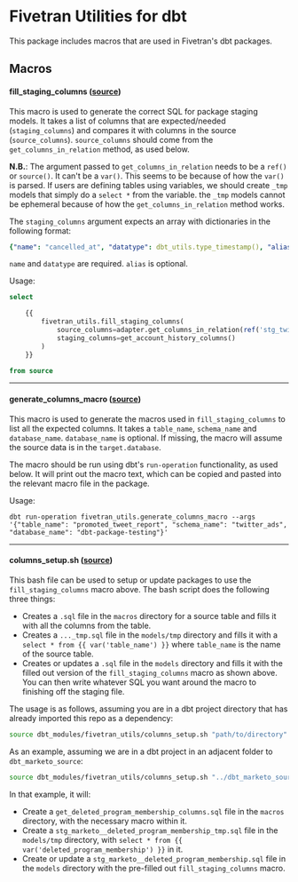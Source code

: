# Fivetran Utilities for dbt

This package includes macros that are used in Fivetran's dbt packages.

## Macros

#### fill_staging_columns ([source](macros/fill_staging_columns.sql))

This macro is used to generate the correct SQL for package staging models. It takes a list of columns that are expected/needed (`staging_columns`) and compares it with columns in the source (`source_columns`). `source_columns` should come from the `get_columns_in_relation` method, as used below.

**N.B.**: The argument passed to `get_columns_in_relation` needs to be a `ref()` or `source()`. It can't be a `var()`. This seems to be because of how the `var()` is parsed. If users are defining tables using variables, we should create `_tmp` models that simply do a `select *` from the variable. the `_tmp` models cannot be ephemeral because of how the `get_columns_in_relation` method works.

The `staging_columns` argument expects an array with dictionaries in the following format: 

```yml
{"name": "cancelled_at", "datatype": dbt_utils.type_timestamp(), "alias": "cancelled_timestamp"}
```
`name` and `datatype` are required. `alias` is optional.

Usage:
```sql
select

    {{
        fivetran_utils.fill_staging_columns(
            source_columns=adapter.get_columns_in_relation(ref('stg_twitter_ads__account_history_tmp')),
            staging_columns=get_account_history_columns()
        )
    }}

from source
```

----

#### generate_columns_macro ([source](macros/generate_columns_macro.sql))

This macro is used to generate the macros used in `fill_staging_columns` to list all the expected columns. It takes a `table_name`, `schema_name` and `database_name`. `database_name` is optional. If missing, the macro will assume the source data is in the `target.database`.

The macro should be run using dbt's `run-operation` functionality, as used below. It will print out the macro text, which can be copied and pasted into the relevant macro file in the package.

Usage:
```
dbt run-operation fivetran_utils.generate_columns_macro --args '{"table_name": "promoted_tweet_report", "schema_name": "twitter_ads", "database_name": "dbt-package-testing"}'
```
----

#### columns_setup.sh ([source](columns_setup.sh))

This bash file can be used to setup or update packages to use the `fill_staging_columns` macro above. The bash script does the following three things:

* Creates a `.sql` file in the `macros` directory for a source table and fills it with all the columns from the table.
* Creates a `..._tmp.sql` file in the `models/tmp` directory and fills it with a `select * from {{ var('table_name') }}` where `table_name` is the name of the source table.
* Creates or updates a `.sql` file in the `models` directory and fills it with the filled out version of the `fill_staging_columns` macro as shown above. You can then write whatever SQL you want around the macro to finishing off the staging file.

The usage is as follows, assuming you are in a dbt project directory that has already imported this repo as a dependency:
```bash
source dbt_modules/fivetran_utils/columns_setup.sh "path/to/directory" file_prefix database_name schema_name table_name
```

As an example, assuming we are in a dbt project in an adjacent folder to `dbt_marketo_source`:
```bash
source dbt_modules/fivetran_utils/columns_setup.sh "../dbt_marketo_source" stg_marketo "digital-arbor-400" marketo_v3 deleted_program_membership
```

In that example, it will:
* Create a `get_deleted_program_membership_columns.sql` file in the `macros` directory, with the necessary macro within it.
* Create a `stg_marketo__deleted_program_membership_tmp.sql` file in the `models/tmp` directory, with `select * from {{ var('deleted_program_membership') }}` in it.
* Create or update a `stg_marketo__deleted_program_membership.sql` file in the `models` directory with the pre-filled out `fill_staging_columns` macro.